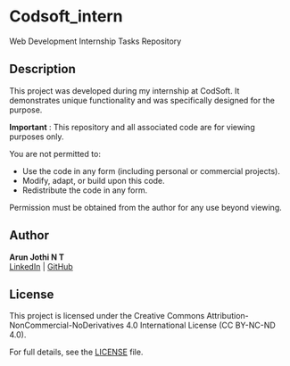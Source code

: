 # Codsoft_intern
Web Development Internship Tasks Repository

## Description
This project was developed during my internship at CodSoft. It demonstrates unique functionality and was specifically designed for the purpose.

**Important** : This repository and all associated code are for viewing purposes only.

You are not permitted to:
- Use the code in any form (including personal or commercial projects).
- Modify, adapt, or build upon this code.
- Redistribute the code in any form.

Permission must be obtained from the author for any use beyond viewing.

## Author
**Arun Jothi N T**  
[LinkedIn](https://linkedin.com/in/arunjothint) | [GitHub](https://github.com/ArunJothi-prg)

## License
This project is licensed under the Creative Commons Attribution-NonCommercial-NoDerivatives 4.0 International License (CC BY-NC-ND 4.0).

For full details, see the [LICENSE](./LICENSE) file.
